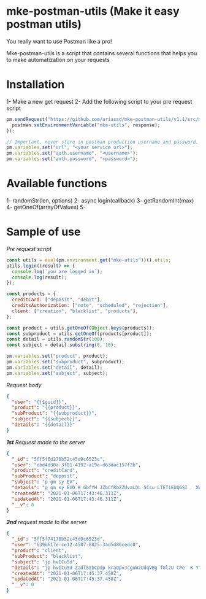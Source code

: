# mke-postman-utils (Make it easy postman utils)

You really want to use Postman like a pro!

Mke-postman-utils is a script that contains several functions that helps you to make automatization on your requests

# Installation

1- Make a new get request
2- Add the following script to your pre request script

```javascript
pm.sendRequest("https://github.com/ariassd/mke-postman-utils/v1.1/src/mke-postam-util.js", function (err, response) {
  postman.setEnvironmentVariable("mke-utils", response);
});

// Important, never store in postman production username and password.
pm.variables.set("url", "<your service url>");
pm.variables.set("auth.username", "<username>");
pm.variables.set("auth.password", "<password>");
```

# Available functions

1- randomStr(len, options)
2- async login(callback)
3- getRandomInt(max)
4- getOneOf(arrayOfValues)
5-

# Sample of use

_Pre request script_

```javascript
const utils = eval(pm.environment.get("mke-utils"))().utils;
utils.login((result) => {
  console.log(`you are logged in`);
  console.log(result);
});

const products = {
  creditCard: ["deposit", "debit"],
  creditsAuthorization: ["note", "scheduled", "rejection"],
  client: ["creation", "blacklist", "products"],
};

const product = utils.getOneOf(Object.keys(products));
const subproduct = utils.getOneOf(products[product]);
const detail = utils.randomStr(100);
const subject = detail.substring(0, 10);

pm.variables.set("product", product);
pm.variables.set("subproduct", subproduct);
pm.variables.set("detail", detail);
pm.variables.set("subject", subject);
```

_Request body_

```json
{
  "user": "{{$guid}}",
  "product": "{{product}}",
  "subProduct": "{{subproduct}}",
  "subject": "{{subject}}",
  "details": "{{detail}}"
}
```

_**1st** Request made to the server_

```json
{
  "_id": "5ff5f6d270b52c45d9c6523c",
  "user": "ebd4d30a-3f01-4192-a19a-d63dac157f2b",
  "product": "creditCard",
  "subProduct": "deposit",
  "subject": "p gm sy EV",
  "details": "p gm sy EVD K GbfYH JZbCfRbZZUvaLDL SCsu LTETiEUQGSI   XWAnxDspfVy osfVBU ZnBiGc GDkfF nysNPfPOIPjvA",
  "createdAt": "2021-01-06T17:43:46.311Z",
  "updatedAt": "2021-01-06T17:43:46.311Z",
  "__v": 0
}
```

_**2nd** request made to the server_

```json
{
  "_id": "5ff5f74170b52c45d9c6523d",
  "user": "639b617e-ce12-4507-8825-3ad5d86cedc0",
  "product": "client",
  "subProduct": "blacklist",
  "subject": "jp hvICuSd",
  "details": "jp hvICuSd ZadlSIbCpdp kraQpvJcguWzUdqVBg fUlzU CPe  K YfGviPnPpaDVljZgkCUfLTWWI  oCgKOkgJZKxFLQl S",
  "createdAt": "2021-01-06T17:45:37.458Z",
  "updatedAt": "2021-01-06T17:45:37.458Z",
  "__v": 0
}
```
